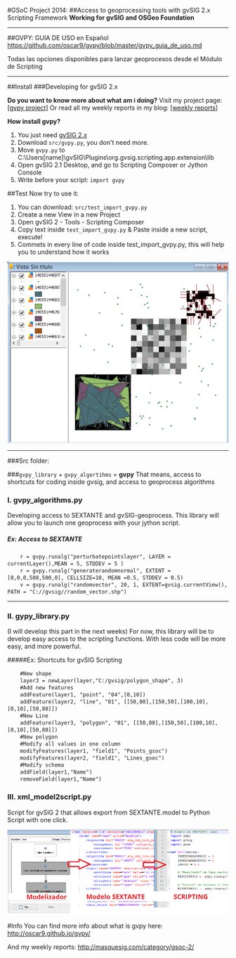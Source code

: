 #GSoC Project 2014: 
##Access to geoprocessing tools with gvSIG 2.x Scripting Framework 
**Working for gvSIG and OSGeo Foundation**

----------

##GVPY: GUIA DE USO en Español
https://github.com/oscar9/gvpy/blob/master/gvpy_guia_de_uso.md

Todas las opciones disponibles para lanzar geoprocesos desde el Módulo de Scripting

----------

##Install
###Developing for gvSIG 2.x
 
**Do you want to know more about what am i doing?**
Visit my project page: [\[gvpy project\]][1]
Or read all my weekly reports in my blog: [\[weekly reports\]][2]

**How install gvpy?**

 1. You just need [gvSIG 2.x][3] 
 2. Download `src/gvpy.py`, you don't need more.
 3. Move `gvpy.py` to C:\Users\[name]\gvSIG\Plugins\org.gvsig.scripting.app.extension\lib
 4. Open gvSIG 2.1 Desktop, and go to Scripting Composer or Jython Console
 5. Write before your script: `import gvpy`

##Test
Now try to use it:

 1. You can download: `src/test_import_gvpy.py`
 2. Create a new View in a new Project
 3. Open gvSIG 2 - Tools - Scripting Composer 
 4. Copy text inside `test_import_gvpy.py` & Paste inside a new script, execute!
 5. Commets in every line of code inside test_import_gvpy.py, this will help you to understand how it works

![Result of test_import_gvpy.py][5]

----------
###Src folder:

###`gvpy_library`  +  `gvpy_algortihms` = **gvpy**
That means, access to shortcuts for coding inside gvsig, and access to geoprocess algorithms


### I. gvpy_algorithms.py
Developing access to SEXTANTE and gvSIG-geoprocess. 
This library will allow you to launch one geoprocess with your jython script.

##### Ex: Access to SEXTANTE
```
    r = gvpy.runalg("perturbatepointslayer", LAYER = currentLayer(),MEAN = 5, STDDEV = 5 ) 
    r = gvpy.runalg("generaterandomnormal", EXTENT = [0,0,0,500,500,0], CELLSIZE=10, MEAN =0.5, STDDEV = 0.5)
    v = gvpy.runalg("randomvector", 20, 1, EXTENT=gvsig.currentView(), PATH = "C://gvsig//random_vector.shp")
```


----------


### II. gypy_library.py
(I will develop this part in the next weeks)
For now, this library will be to develop easy access to the scripting functions. With less code will be more easy, and more powerful.

#####Ex: Shortcuts for gvSIG Scripting
```
    #New shape
    layer3 = newLayer(layer,"C:/gvsig/polygon_shape", 3) 
    #Add new features 
    addFeature(layer1, "point", "04",[0,10]) 
    addFeature(layer2, "line", "01", [[50,80],[150,50],[100,10],[0,10],[50,80]])
    #New Line 
    addFeature(layer3, "polygon", "01", [[50,80],[150,50],[100,10],[0,10],[50,80]])
    #New polygon  
    #Modify all values in one column 
    modifyFeatures(layer1, "field1", "Points_gsoc") 
    modifyFeatures(layer2, "field1", "Lines_gsoc") 
    #Modify schema 
    addField(layer1,"Name") 
    removeField(layer1,"Name") 
```

### III. xml_model2script.py

Script for gvSIG 2 that allows export from SEXTANTE.model to Python Script with one click.

![Export SEXTANTE.model to Script][4]






#Info
You can find more info about what is gvpy here: http://oscar9.github.io/gvpy/

And my weekly reports: http://masquesig.com/category/gsoc-2/


  [1]: http://oscar9.github.io/gvpy/
  [2]: http://masquesig.com/category/gsoc-2/
  [3]: http://www.gvsig.org/plone/home/projects/gvsig-desktop/official/gvsig-2.1/descargas
  [4]: https://raw.githubusercontent.com/oscar9/gvpy/master/data/images/modelosextante-scripting.png
  [5]: https://raw.githubusercontent.com/oscar9/gvpy/master/data/images/test_import_gvpy.png
